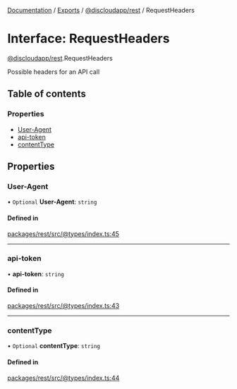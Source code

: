 [Documentation](../README.md) / [Exports](../modules.md) / [@discloudapp/rest](../modules/discloudapp_rest.md) / RequestHeaders

# Interface: RequestHeaders

[@discloudapp/rest](../modules/discloudapp_rest.md).RequestHeaders

Possible headers for an API call

## Table of contents

### Properties

- [User-Agent](discloudapp_rest.RequestHeaders.md#user-agent)
- [api-token](discloudapp_rest.RequestHeaders.md#api-token)
- [contentType](discloudapp_rest.RequestHeaders.md#contenttype)

## Properties

### User-Agent

• `Optional` **User-Agent**: `string`

#### Defined in

[packages/rest/src/@types/index.ts:45](https://github.com/discloud/discloud.app/blob/99d4db4/packages/rest/src/@types/index.ts#L45)

___

### api-token

• **api-token**: `string`

#### Defined in

[packages/rest/src/@types/index.ts:43](https://github.com/discloud/discloud.app/blob/99d4db4/packages/rest/src/@types/index.ts#L43)

___

### contentType

• `Optional` **contentType**: `string`

#### Defined in

[packages/rest/src/@types/index.ts:44](https://github.com/discloud/discloud.app/blob/99d4db4/packages/rest/src/@types/index.ts#L44)
